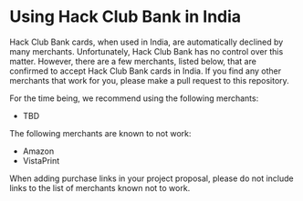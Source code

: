 # Using Hack Club Bank in India

Hack Club Bank cards, when used in India, are automatically declined by many merchants. Unfortunately, Hack Club Bank has no control over this matter. However, there are a few merchants, listed below, that are confirmed to accept Hack Club Bank cards in India. If you find any other merchants that work for you, please make a pull request to this repository.

For the time being, we recommend using the following merchants:

- TBD

The following merchants are known to not work:

- Amazon
- VistaPrint

When adding purchase links in your project proposal, please do not include links to the list of merchants known not to work.